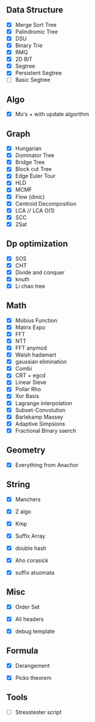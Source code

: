 ## Data Structure
- [x] Merge Sort Tree
- [x] Palindromic Tree
- [x] DSU
- [x] Binary Trie
- [x] RMQ
- [x] 2D BIT
- [x] Segtree
- [x] Persistent Segtree
- [ ] Basic Segtree

## Algo
- [x] Mo's + with update algorithm

## Graph
- [x] Hungarian
- [x] Dominator Tree
- [x] Bridge Tree
- [x] Block cut Tree
- [x] Edge Euler Tour
- [x] HLD
- [x] MCMF
- [x] Flow (dinic)
- [x] Centroid Decomposition
- [x] LCA // LCA O(1)
- [x] SCC
- [x] 2Sat

## Dp optimization
- [x] SOS
- [x] CHT
- [x] Divide and conquer
- [x] knuth
- [x] Li chao tree

## Math
- [x] Mobius Function
- [x] Matrix Expo
- [x] FFT 
- [x] NTT
- [x] FFT anymod
- [x] Walsh hadamart
- [x] gaussian elimination
- [x] Combi
- [x] CRT + egcd
- [x] Linear Sieve
- [x] Pollar Rho
- [x] Xor Basis
- [x] Lagrange interpolation
- [x] Subset-Convolution
- [x] Barlekamp Massey
- [x] Adaptive Simpsions
- [x] Fractional Binary saerch

## Geometry
- [x] Everything from Anachor

## String
- [x] Manchers
- [x] Z algo
- [x] Kmp
- [x] Suffix Array
- [x] double hash
- [x] Aho corasick
- [x] suffix atuomata


## Misc
- [x] Order Set 
- [x] All headers
- [x] debug template


## Formula
- [x] Derangement
- [x] Picks theorem


## Tools
- [ ] Stresstester script
